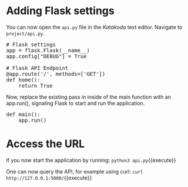 # Adding Flask settings

You can now open the `api.py` file in the *Katakoda* text editor. Navigate to `project/api.py`.


<pre class="file" data-filename="project/api.py" data-target="insert" data-marker="# Flask settings">
# Flask settings
app = flask.Flask(__name__)
app.config["DEBUG"] = True

# Flask API Endpoint
@app.route('/', methods=['GET'])
def home():
    return True
</pre>

Now, replace the existing pass in inside of the main function with an app.run(), signaling Flask to start and run the application. 

<pre class="file" data-filename="project/api.py" data-target="insert" data-marker="def main():
    pass">
def main():
    app.run()
</pre>

# Access the URL
If you now start the application by running:
```python3 api.py```{{execute}}

One can now query the API, for example using curl:
```curl http://127.0.0.1:5000/```{{execute}}
